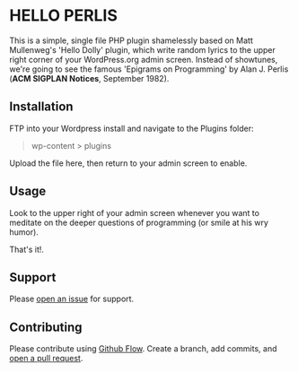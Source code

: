 # HELLO PERLIS 

This is a simple, single file PHP plugin shamelessly based on Matt Mullenweg's 'Hello Dolly' plugin, which write random lyrics to the upper right corner of your WordPress.org admin screen. Instead of showtunes, we're going to see the famous 'Epigrams on Programming' by Alan J. Perlis (**ACM SIGPLAN Notices**, September 1982).

## Installation

FTP into your Wordpress install and navigate to the Plugins folder:

 > wp-content > plugins

Upload the file here, then return to your admin screen to enable.

## Usage

Look to the upper right of your admin screen whenever you want to meditate on the deeper questions of programming (or smile at his wry humor).

That's it!.

## Support

Please [open an issue](https://github.com/denmch/hello-perlis/issues/new) for support.

## Contributing

Please contribute using [Github Flow](https://guides.github.com/introduction/flow/). Create a branch, add commits, and [open a pull request](https://github.com/denmch/hello-perlis/compare/).